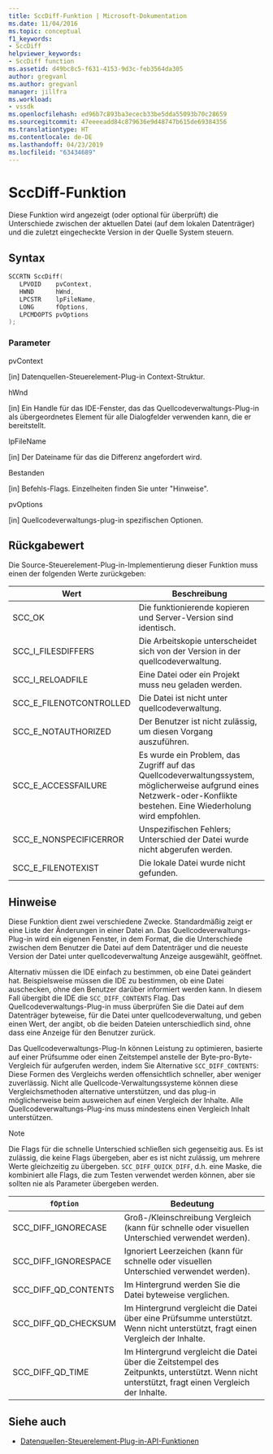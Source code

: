 ```yaml
---
title: SccDiff-Funktion | Microsoft-Dokumentation
ms.date: 11/04/2016
ms.topic: conceptual
f1_keywords:
- SccDiff
helpviewer_keywords:
- SccDiff function
ms.assetid: d49bc8c5-f631-4153-9d3c-feb3564da305
author: gregvanl
ms.author: gregvanl
manager: jillfra
ms.workload:
- vssdk
ms.openlocfilehash: ed96b7c893ba3ececb33be5dda55093b70c28659
ms.sourcegitcommit: 47eeeeadd84c879636e9d48747b615de69384356
ms.translationtype: HT
ms.contentlocale: de-DE
ms.lasthandoff: 04/23/2019
ms.locfileid: "63434689"
---
```

# <a name="sccdiff-function"></a>SccDiff-Funktion
Diese Funktion wird angezeigt (oder optional für überprüft) die Unterschiede zwischen der aktuellen Datei (auf dem lokalen Datenträger) und die zuletzt eingecheckte Version in der Quelle System steuern.

## <a name="syntax"></a>Syntax

```cpp
SCCRTN SccDiff(
   LPVOID    pvContext,
   HWND      hWnd,
   LPCSTR    lpFileName,
   LONG      fOptions,
   LPCMDOPTS pvOptions
);
```

### <a name="parameters"></a>Parameter
 pvContext

[in] Datenquellen-Steuerelement-Plug-in Context-Struktur.

 hWnd

[in] Ein Handle für das IDE-Fenster, das das Quellcodeverwaltungs-Plug-in als übergeordnetes Element für alle Dialogfelder verwenden kann, die er bereitstellt.

 lpFileName

[in] Der Dateiname für das die Differenz angefordert wird.

 Bestanden

[in] Befehls-Flags. Einzelheiten finden Sie unter "Hinweise".

 pvOptions

[in] Quellcodeverwaltungs-plug-in spezifischen Optionen.

## <a name="return-value"></a>Rückgabewert
 Die Source-Steuerelement-Plug-in-Implementierung dieser Funktion muss einen der folgenden Werte zurückgeben:

|Wert|Beschreibung|
|-----------|-----------------|
|SCC_OK|Die funktionierende kopieren und Server-Version sind identisch.|
|SCC_I_FILESDIFFERS|Die Arbeitskopie unterscheidet sich von der Version in der quellcodeverwaltung.|
|SCC_I_RELOADFILE|Eine Datei oder ein Projekt muss neu geladen werden.|
|SCC_E_FILENOTCONTROLLED|Die Datei ist nicht unter quellcodeverwaltung.|
|SCC_E_NOTAUTHORIZED|Der Benutzer ist nicht zulässig, um diesen Vorgang auszuführen.|
|SCC_E_ACCESSFAILURE|Es wurde ein Problem, das Zugriff auf das Quellcodeverwaltungssystem, möglicherweise aufgrund eines Netzwerk-oder-Konflikte bestehen. Eine Wiederholung wird empfohlen.|
|SCC_E_NONSPECIFICERROR|Unspezifischen Fehlers; Unterschied der Datei wurde nicht abgerufen werden.|
|SCC_E_FILENOTEXIST|Die lokale Datei wurde nicht gefunden.|

## <a name="remarks"></a>Hinweise
 Diese Funktion dient zwei verschiedene Zwecke. Standardmäßig zeigt er eine Liste der Änderungen in einer Datei an. Das Quellcodeverwaltungs-Plug-in wird ein eigenen Fenster, in dem Format, die die Unterschiede zwischen dem Benutzer die Datei auf dem Datenträger und die neueste Version der Datei unter quellcodeverwaltung Anzeige ausgewählt, geöffnet.

 Alternativ müssen die IDE einfach zu bestimmen, ob eine Datei geändert hat. Beispielsweise müssen die IDE zu bestimmen, ob eine Datei auschecken, ohne den Benutzer darüber informiert werden kann. In diesem Fall übergibt die IDE die `SCC_DIFF_CONTENTS` Flag. Das Quellcodeverwaltungs-Plug-in muss überprüfen Sie die Datei auf dem Datenträger byteweise, für die Datei unter quellcodeverwaltung, und geben einen Wert, der angibt, ob die beiden Dateien unterschiedlich sind, ohne dass eine Anzeige für den Benutzer zurück.

 Das Quellcodeverwaltungs-Plug-In können Leistung zu optimieren, basierte auf einer Prüfsumme oder einen Zeitstempel anstelle der Byte-pro-Byte-Vergleich für aufgerufen werden, indem Sie Alternative `SCC_DIFF_CONTENTS`: Diese Formen des Vergleichs werden offensichtlich schneller, aber weniger zuverlässig. Nicht alle Quellcode-Verwaltungssysteme können diese Vergleichsmethoden alternative unterstützen, und das plug-in möglicherweise beim ausweichen auf einen Vergleich der Inhalte. Alle Quellcodeverwaltungs-Plug-ins muss mindestens einen Vergleich Inhalt unterstützen.

> [!NOTE]
> Die Flags für die schnelle Unterschied schließen sich gegenseitig aus. Es ist zulässig, die keine Flags übergeben, aber es ist nicht zulässig, um mehrere Werte gleichzeitig zu übergeben. `SCC_DIFF_QUICK_DIFF`, d.h. eine Maske, die kombiniert alle Flags, die zum Testen verwendet werden können, aber sie sollten nie als Parameter übergeben werden.

|`fOption`|Bedeutung|
|---------------|-------------|
|SCC_DIFF_IGNORECASE|Groß-/Kleinschreibung Vergleich (kann für schnelle oder visuellen Unterschied verwendet werden).|
|SCC_DIFF_IGNORESPACE|Ignoriert Leerzeichen (kann für schnelle oder visuellen Unterschied verwendet werden).|
|SCC_DIFF_QD_CONTENTS|Im Hintergrund werden Sie die Datei byteweise verglichen.|
|SCC_DIFF_QD_CHECKSUM|Im Hintergrund vergleicht die Datei über eine Prüfsumme unterstützt. Wenn nicht unterstützt, fragt einen Vergleich der Inhalte.|
|SCC_DIFF_QD_TIME|Im Hintergrund vergleicht die Datei über die Zeitstempel des Zeitpunkts, unterstützt. Wenn nicht unterstützt, fragt einen Vergleich der Inhalte.|

## <a name="see-also"></a>Siehe auch
- [Datenquellen-Steuerelement-Plug-in-API-Funktionen](../extensibility/source-control-plug-in-api-functions.md)